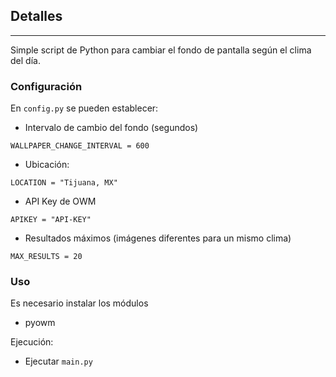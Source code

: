 ## Detalles
---
Simple script de Python para cambiar el fondo de pantalla según el clima del día.

### Configuración

En `config.py` se pueden establecer:
- Intervalo de cambio del fondo (segundos)
```python3
WALLPAPER_CHANGE_INTERVAL = 600
```
- Ubicación:
```python3
LOCATION = "Tijuana, MX"
```
- API Key de OWM
```python3
APIKEY = "API-KEY"
```
- Resultados máximos (imágenes diferentes para un mismo clima)
```python3
MAX_RESULTS = 20
```

### Uso
Es necesario instalar los módulos
- pyowm

Ejecución:
- Ejecutar `main.py`
